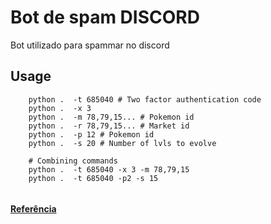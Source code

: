 # Bot de spam DISCORD

Bot utilizado para spammar no discord

## Usage
```shell
    python .  -t 685040 # Two factor authentication code
    python .  -x 3
    python .  -m 78,79,15... # Pokemon id
    python .  -r 78,79,15... # Market id
    python .  -p 12 # Pokemon id
    python .  -s 20 # Number of lvls to evolve
    
    # Combining commands
    python .  -t 685040 -x 3 -m 78,79,15
    python .  -t 685040 -p2 -s 15
    

```


#### [Referência](https://github.com/devaprender/bot_comentarios_instagram)
